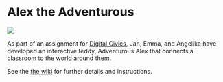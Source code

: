 # Alex the Adventurous
![](http://openlab.ncl.ac.uk/publicweb/alex/assets/LogoWhite.png)

As part of an assignment for [Digital Civics](http://digitalcivics.org.uk/), Jan, Emma, and Angelika have developed an interactive teddy, Adventurous Alex that connects a classroom to the world around them.

See the [the wiki](https://github.com/culturelab/csc8604-alex/wiki) for further details and instructions.
